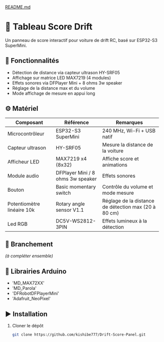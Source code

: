 [README.md](https://github.com/user-attachments/files/23140461/README.md)
# 🏁 Tableau Score Drift

Un panneau de score interactif pour voiture de drift RC, basé sur ESP32-S3 SuperMini.

## 🚗 Fonctionnalités
- Détection de distance via capteur ultrason HY-SRF05  
- Affichage sur matrice LED MAX7219 (4 modules)  
- Effets sonores via DFPlayer Mini + 8 ohms 3w speaker  
- Réglage de la distance max et du volume  
- Mode affichage de mesure en appui long

## ⚙️ Matériel
| Composant | Référence | Remarques |
|------------|------------|------------|
| Microcontrôleur | ESP32-S3 SuperMini | 240 MHz, Wi-Fi + USB natif |
| Capteur ultrason | HY-SRF05 | Mesure la distance de la voiture |
| Afficheur LED | MAX7219 x4 (8x32)| Affiche score et animations |
| Module audio | DFPlayer Mini / 8 ohms 3w speaker | Effets sonores |
| Bouton | Basic momentary switch | Contrôle du volume et mode mesure |
| Potentiomètre linéaire 10k | Rotary angle sensor V1.1 | Réglage de la distance de détection max (20 à 80 cm)
| Led RGB | DC5V-WS2812-3PIN | Effets lumineux à la détection |

## 🔌 Branchement
*(à compléter ensemble)*

## 🧰 Librairies Arduino
- 'MD_MAX72XX'
- 'MD_Parola'
- 'DFRobotDFPlayerMini'
- 'Adafruit_NeoPixel'

## ▶️ Installation
1. Cloner le dépôt  
   ```bash
   git clone https://github.com/kishibe777/Drift-Score-Panel.git
